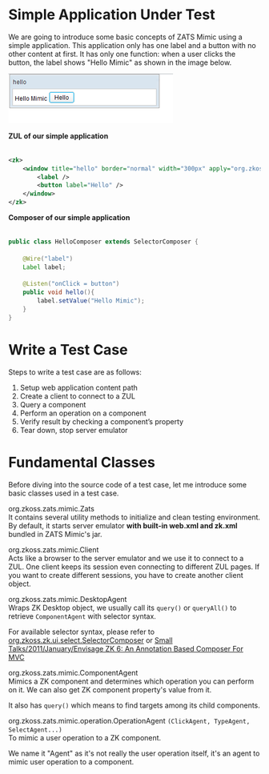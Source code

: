 

# Simple Application Under Test

We are going to introduce some basic concepts of ZATS Mimic using a
simple application. This application only has one label and a button
with no other content at first. It has only one function: when a user
clicks the button, the label shows "Hello Mimic" as shown in the image
below.

![](images/Smalltalk-mimic-hello.png)

**ZUL of our simple application**

```xml

<zk>
    <window title="hello" border="normal" width="300px" apply="org.zkoss.zats.example.hello.HelloComposer">
        <label />
        <button label="Hello" />
    </window>
</zk>
```

**Composer of our simple application**

```java

public class HelloComposer extends SelectorComposer {
    
    @Wire("label")
    Label label;
    
    @Listen("onClick = button")
    public void hello(){
        label.setValue("Hello Mimic");
    }
}
```

# Write a Test Case

Steps to write a test case are as follows:

1.  Setup web application content path
2.  Create a client to connect to a ZUL
3.  Query a component
4.  Perform an operation on a component
5.  Verify result by checking a component’s property
6.  Tear down, stop server emulator

# Fundamental Classes

Before diving into the source code of a test case, let me introduce some
basic classes used in a test case.

<javadoc directory="zats">org.zkoss.zats.mimic.Zats</javadoc>  
It contains several utility methods to initialize and clean testing
environment. By default, it starts server emulator **with built-in
web.xml and zk.xml** bundled in ZATS Mimic's jar.

<javadoc directory="zats"> org.zkoss.zats.mimic.Client</javadoc>  
Acts like a browser to the server emulator and we use it to connect to a
ZUL. One client keeps its session even connecting to different ZUL
pages. If you want to create different sessions, you have to create
another client object.

<javadoc directory="zats">org.zkoss.zats.mimic.DesktopAgent </javadoc>  
Wraps ZK Desktop object, we usually call its `query()` or `queryAll()`
to retrieve `ComponentAgent` with selector syntax.

For available selector syntax, please refer to [org.zkoss.zk.ui.select.SelectorComposer](https://www.zkoss.org/javadoc/latest/zk/org/zkoss/zk/ui/select/SelectorComposer.html) or [Small Talks/2011/January/Envisage ZK 6: An Annotation Based Composer For MVC](https://www.zkoss.org/wiki/Small_Talks/2011/January/Envisage_ZK_6:_An_Annotation_Based_Composer_For_MVC)

<javadoc directory="zats">org.zkoss.zats.mimic.ComponentAgent </javadoc>  
Mimics a ZK component and determines which operation you can perform on
it. We can also get ZK component property's value from it.

It also has `query()` which means to find targets among its child
components.

<javadoc directory="zats">org.zkoss.zats.mimic.operation.OperationAgent</javadoc> `(ClickAgent, TypeAgent, SelectAgent...)`  
To mimic a user operation to a ZK component.

We name it "Agent" as it's not really the user operation itself, it's an
agent to mimic user operation to a component.

  
